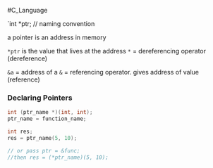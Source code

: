 #C_Language 

`int *ptr; // naming convention

a pointer is an address in memory

`*ptr` is the value that lives at the address
`*` = dereferencing operator (dereference)

`&a` = address of a
`&` = referencing operator. gives address of value (reference)

### Declaring Pointers
```c
int (ptr_name *)(int, int);
ptr_name = function_name;

int res;
res = ptr_name(5, 10);

// or pass ptr = &func;
//then res = (*ptr_name)(5, 10);
```